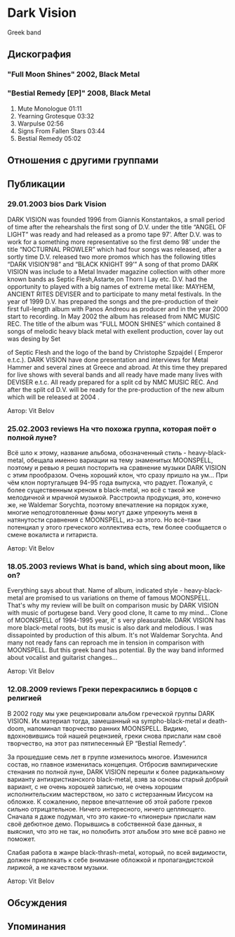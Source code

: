 # Dark Vision

Greek band

## Дискография

### "Full Moon Shines" 2002, Black Metal



### "Bestial Remedy [EP]" 2008, Black Metal

1. Mute Monologue 01:11  
2. Yearning Grotesque 03:32  
3. Warpulse 02:56  
4. Signs From Fallen Stars 03:44  
5. Bestial Remedy 05:02 


## Отношения с другими группами


## Публикации

### 29.01.2003 bios Dark Vision

<p> DARK VISION was founded 1996 from Giannis Konstantakos, a small period of time after the rehearshals the first song of D.V. under the title “ANGEL OF LIGHT” was ready and had released as a promo tape 97’. After D.V. was to work for a something more representative so the first demo 98’ under the title “NOCTURNAL PROWLER” which had four songs was released, after a sortly time D.V. released two more promos which has the following titles “DARK VISION’98” and “BLACK KNIGHT 99’” A song of that promo DARK VISION was include to a Metal Invader magazine collection with other more known bands as Septic Flesh,Astarte,on Thorn I Lay etc. D.V. had the opportunity to played with a big names of extreme metal like: MAYHEM, ANCIENT RITES DEVISER and to participate to many metal festivals. In the year of 1999 D.V. has prepared the songs and the pre-production of their first full-length album with Panos Andreou as producer and in the year 2000 start to recording. In May 2002 the album has released from NMC MUSIC REC. The title of the album was “FULL MOON SHINES” which contained 8 songs of melodic heavy black metal with exellent production, cover lay out was desing by Set</p>
<h> of Septic Flesh and the logo of the band by Christophe Szpajdel ( Emperor e.t.c.). DARK VISION have done presentation and interviews for Metal Hammer and several zines at Greece and abroad. At this time they prepared for live shows with several bands and all ready have made many lives with DEVISER e.t.c. All ready prepared for a split cd by NMC MUSIC REC. And after the split cd D.V. will be ready for the pre-production of the new album which will be released at 2004 .</h>

Автор: Vit Belov

### 25.02.2003 reviews На что похожа группа, которая поёт о полной луне?

<p>Всё шло к этому, название альбома, обозначенный стиль - heavy-black-metal, обещала именно вариации на тему знаменитых MOONSPELL, поэтому и ревью я решил посторить на сравнение музыки DARK VISION с этим прообразом. Очень хороший клон, что сразу пришло на ум... При чём клон португальцев 94-95 года выпуска, что радует. Пожалуй, с более существенным креном в black-metal, но всё с такой же мелодичной и мрачной музыкой. Расстроила продукция, это, конечно же, не Waldemar Sorychta, поэтому впечатление на порядок хуже, многие неподготовленные фэны могут даже упрекнуть меня в натянутости сравнения с MOONSPELL, из-за этого. Но всё-таки потенциал у этого греческого коллектива есть, тем более сообщается о смене вокалиста и гитариста.</p>

Автор: Vit Belov

### 18.05.2003 reviews What is band, which sing about moon, like on?

<p>Everything says about that. Name of album, indicated style - heavy-black-metal are promised to us variations on theme of famous MOONSPELL. That's why my review will be built on comparison music by DARK VISION with music of portugese band. Very good clone, It came to my mind... Clone of MOONSPELL of 1994-1995 year, it' s very pleasurable. DARK VISION has more black-metal roots, but its music is also dark and melodious. I was dissapointed by production of this album. It's not Waldemar Sorychta. And many not ready fans can reproach me in tension in comparison with MOONSPELL. But this greek band has potential. By the way band informed about vocalist and guitarist changes...</p>

Автор: Vit Belov

### 12.08.2009 reviews Греки перекрасились в борцов с религией

<P>В 2002 году мы уже рецензировали альбом греческой группы DARK VISION. Их материал тогда, замешанный на sympho-black-metal и death-doom, напоминал творчество ранних MOONSPELL. Видимо, вдохновившись той нашей рецензией, греки снова прислали нам своё творчество, на этот раз пятипесенный EP “Bestial Remedy”.</P>
<P>За прошедшие семь лет в группе изменилось многое. Изменился состав, но главное изменилась концепция. Отбросив вампирические стенания по полной луне, DARK VISION перешли к более радикальному варианту антихристианского black-metal, взяв за основы старый добрый вариант, с не очень хорошей записью, не очень хорошим исполнительским мастерством, но зато с истерзанным Иисусом на обложке. К сожалению, первое впечатление об этой работе греков сильно отрицательное. Ничего интересного, ничего цепляющего. Сначала я даже подумал, что это какие-то «пионеры» прислали нам своё дебютное демо. Порывшись в собственной базе данных, я выяснил, что это не так, но полюбить этот альбом это мне всё равно не поможет.</P>
<P>Слабая работа в жанре black-thrash-metal, который, по всей видимости, должен привлекать к себе внимание обложкой и пропагандистской лирикой, а не качеством музыки.</P>
Автор: Vit Belov


## Обсуждения


## Упоминания

